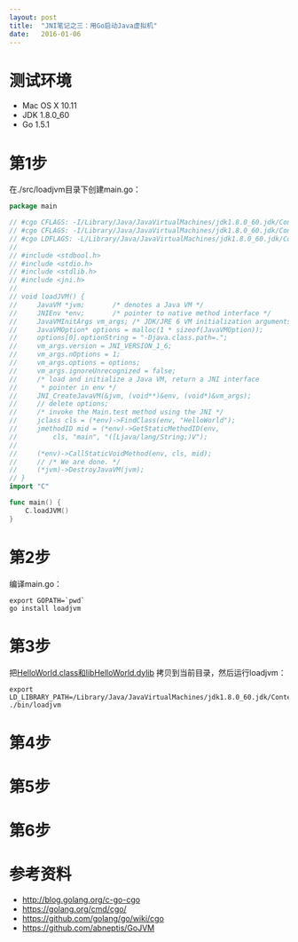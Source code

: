 ```yaml
---
layout: post
title:  "JNI笔记之三：用Go启动Java虚拟机"
date:   2016-01-06
---
```


# 测试环境
* Mac OS X 10.11
* JDK 1.8.0_60
* Go 1.5.1

# 第1步
在./src/loadjvm目录下创建main.go：

```go
package main

// #cgo CFLAGS: -I/Library/Java/JavaVirtualMachines/jdk1.8.0_60.jdk/Contents/Home/include
// #cgo CFLAGS: -I/Library/Java/JavaVirtualMachines/jdk1.8.0_60.jdk/Contents/Home/include/darwin
// #cgo LDFLAGS: -L/Library/Java/JavaVirtualMachines/jdk1.8.0_60.jdk/Contents/Home/jre/lib/jli -ljli
//
// #include <stdbool.h>
// #include <stdio.h>
// #include <stdlib.h>
// #include <jni.h>
// 
// void loadJVM() {
//     JavaVM *jvm;       /* denotes a Java VM */
//     JNIEnv *env;       /* pointer to native method interface */
//     JavaVMInitArgs vm_args; /* JDK/JRE 6 VM initialization arguments */
//     JavaVMOption* options = malloc(1 * sizeof(JavaVMOption));
//     options[0].optionString = "-Djava.class.path=.";
//     vm_args.version = JNI_VERSION_1_6;
//     vm_args.nOptions = 1;
//     vm_args.options = options;
//     vm_args.ignoreUnrecognized = false;
//     /* load and initialize a Java VM, return a JNI interface
//      * pointer in env */
//     JNI_CreateJavaVM(&jvm, (void**)&env, (void*)&vm_args);
//     // delete options;
//     /* invoke the Main.test method using the JNI */
//     jclass cls = (*env)->FindClass(env, "HelloWorld");
//     jmethodID mid = (*env)->GetStaticMethodID(env, 
//         cls, "main", "([Ljava/lang/String;)V");
//    
//     (*env)->CallStaticVoidMethod(env, cls, mid);
//     // /* We are done. */
//     (*jvm)->DestroyJavaVM(jvm);
// }
import "C"

func main() {
    C.loadJVM()
}
```

# 第2步
编译main.go：

```shell
export GOPATH=`pwd`
go install loadjvm
```

# 第3步
把[HelloWorld.class和libHelloWorld.dylib](/myblog/2016/01/05/jni-helloworld.html)
拷贝到当前目录，然后运行loadjvm：

```shell
export LD_LIBRARY_PATH=/Library/Java/JavaVirtualMachines/jdk1.8.0_60.jdk/Contents/Home/jre/lib/jli/
./bin/loadjvm
```



# 第4步
# 第5步
# 第6步

# 参考资料
* http://blog.golang.org/c-go-cgo
* https://golang.org/cmd/cgo/
* https://github.com/golang/go/wiki/cgo
* https://github.com/abneptis/GoJVM